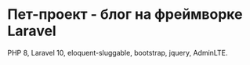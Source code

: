 # Пет-проект - блог на фреймворке Laravel

PHP 8, Laravel 10, eloquent-sluggable, bootstrap, jquery, AdminLTE.
